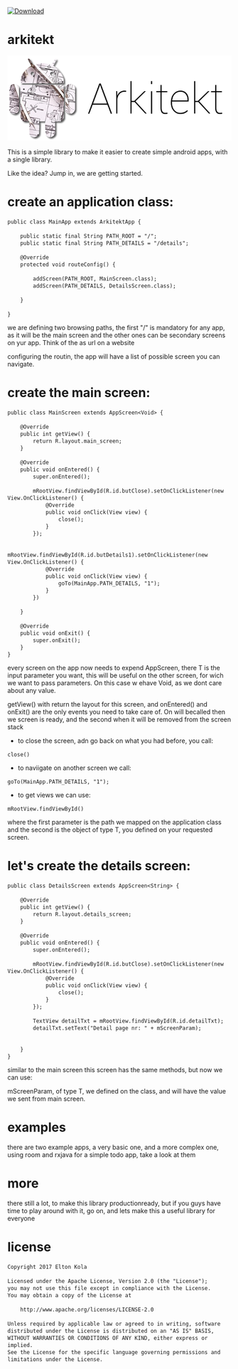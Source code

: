  [ ![Download](https://api.bintray.com/packages/eltonkola/maven/arkitekt_core/images/download.svg?version=0.0.5) ](https://bintray.com/eltonkola/maven/arkitekt_core/0.0.5/link)

# arkitekt

![Logo](/arkitekt_logo.png?raw=true "Logo")

This is a simple library to make it easier to create simple android apps, with a single library.

Like the idea? Jump in, we are getting started.

# create an application class:
```
public class MainApp extends ArkitektApp {

    public static final String PATH_ROOT = "/";
    public static final String PATH_DETAILS = "/details";

    @Override
    protected void routeConfig() {

        addScreen(PATH_ROOT, MainScreen.class);
        addScreen(PATH_DETAILS, DetailsScreen.class);

    }
    
}
```
we are defining two browsing paths, the first "/" is mandatory for any app, as it will be the main screen and the other ones can be secondary screens on yur app. Think of the as url on a website

configuring the routin, the app will have a list of possible screen you can navigate.

# create the main screen:
```
public class MainScreen extends AppScreen<Void> {

    @Override
    public int getView() {
        return R.layout.main_screen;
    }

    @Override
    public void onEntered() {
        super.onEntered();

        mRootView.findViewById(R.id.butClose).setOnClickListener(new View.OnClickListener() {
            @Override
            public void onClick(View view) {
                close();
            }
        });

        mRootView.findViewById(R.id.butDetails1).setOnClickListener(new View.OnClickListener() {
            @Override
            public void onClick(View view) {
                goTo(MainApp.PATH_DETAILS, "1");
            }
        })

    }

    @Override
    public void onExit() {
        super.onExit();
    }
}
```
every screen on the app now needs to expend AppScreen<T>, there T is the input parameter you want, this will be useful on the other screen, for wich we want to pass parameters. On this case w ehave Void, as we dont care about any value.

getView() with return the layout for this screen, and onEntered() and onExit() are the only events you need to take care of. On will becalled then we screen is ready, and the second when it will be removed from the screen stack

- to close the screen, adn go back on what you had before, you call:
```
close()
```
- to naviigate on another screen we call:
```
goTo(MainApp.PATH_DETAILS, "1");
```

- to get views we can use:
```
mRootView.findViewById()
```

where the first parameter is the path we mapped on the application class and the second is the object of type T, you defined on your requested screen.

# let's create the details screen: 
```
public class DetailsScreen extends AppScreen<String> {

    @Override
    public int getView() {
        return R.layout.details_screen;
    }
    
    @Override
    public void onEntered() {
        super.onEntered();

        mRootView.findViewById(R.id.butClose).setOnClickListener(new View.OnClickListener() {
            @Override
            public void onClick(View view) {
                close();
            }
        });

        TextView detailTxt = mRootView.findViewById(R.id.detailTxt);
        detailTxt.setText("Detail page nr: " + mScreenParam);
        
       
    }
}
```
similar to the main screen this screen has the same methods, but now we can use:

mScreenParam, of type T, we defined on the class, and will have the value we sent from main screen.


# examples
there are two example apps, a very basic one, and a more complex one, using room and rxjava for a simple todo app, take a look at them

# more

there still a lot, to make this library productionready, but if you guys have time to play around with it, go on, and lets make this a useful library for everyone

# license

```
Copyright 2017 Elton Kola

Licensed under the Apache License, Version 2.0 (the "License");
you may not use this file except in compliance with the License.
You may obtain a copy of the License at

    http://www.apache.org/licenses/LICENSE-2.0

Unless required by applicable law or agreed to in writing, software
distributed under the License is distributed on an "AS IS" BASIS,
WITHOUT WARRANTIES OR CONDITIONS OF ANY KIND, either express or implied.
See the License for the specific language governing permissions and
limitations under the License.
```


